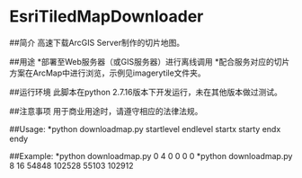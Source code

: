 # EsriTiledMapDownloader

##简介
高速下载ArcGIS Server制作的切片地图。

##用途
*部署至Web服务器（或GIS服务器）进行离线调用
*配合服务对应的切片方案在ArcMap中进行浏览，示例见imagerytile文件夹。

##运行环境
此脚本在python 2.7.16版本下开发运行，未在其他版本做过测试。

##注意事项
用于商业用途时，请遵守相应的法律法规。

##Usage:
*python downloadmap.py startlevel endlevel startx starty endx endy

##Example:
*python downloadmap.py 0 4 0 0 0 0
*python downloadmap.py 8 16 54848 102528 55103 102912